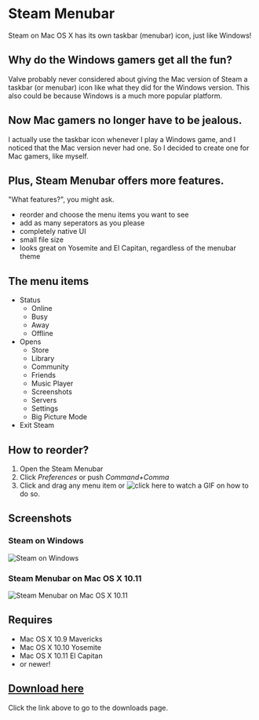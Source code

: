 # Steam Menubar
Steam on Mac OS X has its own taskbar (menubar) icon, just like Windows!

## Why do the Windows gamers get all the fun?
Valve probably never considered about giving the Mac version of Steam a taskbar (or menubar) icon like what they did for the Windows version. This also could be because Windows is a much more popular platform.

## Now Mac gamers no longer have to be jealous.
I actually use the taskbar icon whenever I play a Windows game, and I noticed that the Mac version never had one. So I decided to create one for Mac gamers, like myself.

## Plus, Steam Menubar offers more features.
"What features?", you might ask.
- reorder and choose the menu items you want to see
- add as many seperators as you please
- completely native UI
- small file size
- looks great on Yosemite and El Capitan, regardless of the menubar theme

## The menu items
- Status
  - Online
  - Busy
  - Away
  - Offline
- Opens
  - Store
  - Library
  - Community
  - Friends
  - Music Player
  - Screenshots
  - Servers
  - Settings
  - Big Picture Mode
- Exit Steam

## How to reorder?
1. Open the Steam Menubar
2. Click *Preferences* or push *Command+Comma*
3. Click and drag any menu item
or ![click here to watch a GIF](http://i.imgur.com/gIGBAcA.gifv) on how to do so.

## Screenshots
### Steam on Windows
![Steam on Windows](http://tac61.weebly.com/uploads/1/3/4/0/13407148/a_orig.png)

### Steam Menubar on Mac OS X 10.11
![Steam Menubar on Mac OS X 10.11](http://tac61.weebly.com/uploads/1/3/4/0/13407148/screen-shot-2016-07-09-at-11-32-41-pm_orig.png)

## Requires
- Mac OS X 10.9 Mavericks
- Mac OS X 10.10 Yosemite
- Mac OS X 10.11 El Capitan
- or newer!

## [Download here](https://github.com/theawesomecoder61/Steam-Menubar/releases)
Click the link above to go to the downloads page.
